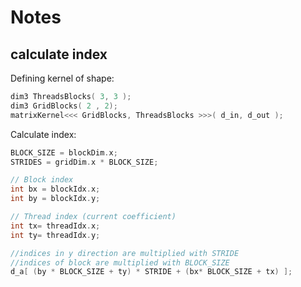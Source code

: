 # Notes

## calculate index
Defining kernel of shape:
```cpp
dim3 ThreadsBlocks( 3, 3 );
dim3 GridBlocks( 2 , 2);
matrixKernel<<< GridBlocks, ThreadsBlocks >>>( d_in, d_out );
```

Calculate index:
```cpp
BLOCK_SIZE = blockDim.x;
STRIDES = gridDim.x * BLOCK_SIZE;

// Block index
int bx = blockIdx.x;
int by = blockIdx.y;

// Thread index (current coefficient)
int tx= threadIdx.x;
int ty= threadIdx.y;

//indices in y direction are multiplied with STRIDE
//indices of block are multiplied with BLOCK_SIZE
d_a[ (by * BLOCK_SIZE + ty) * STRIDE + (bx* BLOCK_SIZE + tx) ];
```
